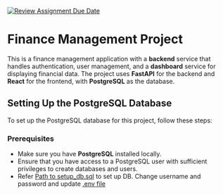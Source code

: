 [![Review Assignment Due Date](https://classroom.github.com/assets/deadline-readme-button-22041afd0340ce965d47ae6ef1cefeee28c7c493a6346c4f15d667ab976d596c.svg)](https://classroom.github.com/a/FuAAUhEN)


# Finance Management Project

This is a finance management application with a **backend** service that handles authentication, user management, and a **dashboard** service for displaying financial data. The project uses **FastAPI** for the backend and **React** for the frontend, with **PostgreSQL** as the database.

## Setting Up the PostgreSQL Database

To set up the PostgreSQL database for this project, follow these steps:

### Prerequisites

- Make sure you have **PostgreSQL** installed locally.
- Ensure that you have access to a PostgreSQL user with sufficient privileges to create databases and users.
- Refer [Path to setup_db.sql](./FinanceManagement/backend/setup_db.sql) to set up DB. Change username and password and update [.env file](./FinanceManagement/backend/.env)


